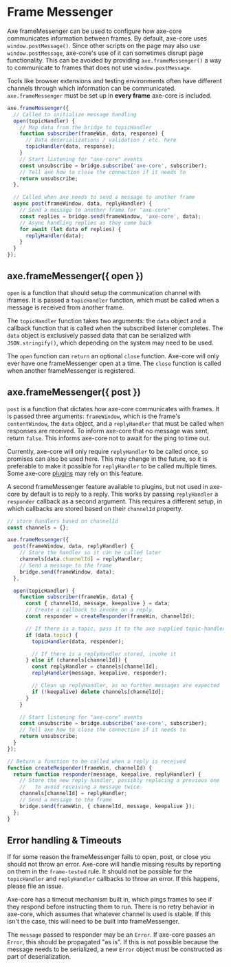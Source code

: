 # Frame Messenger

Axe frameMessenger can be used to configure how axe-core communicates information between frames. By default, axe-core uses `window.postMessage()`. Since other scripts on the page may also use `window.postMessage`, axe-core's use of it can sometimes disrupt page functionality. This can be avoided by providing `axe.frameMessenger()` a way to communicate to frames that does not use `window.postMessage`.

Tools like browser extensions and testing environments often have different channels through which information can be communicated. `axe.frameMessenger` must be set up in **every frame** axe-core is included.

```js
axe.frameMessenger({
  // Called to initialize message handling
  open(topicHandler) {
    // Map data from the bridge to topicHandler
    function subscriber(frameWin, data, response) {
      // Data deserializations / validation / etc. here
      topicHandler(data, response);
    }
    // Start listening for "axe-core" events
    const unsubscribe = bridge.subscribe('axe-core', subscriber);
    // Tell axe how to close the connection if it needs to
    return unsubscribe;
  },

  // Called when axe needs to send a message to another frame
  async post(frameWindow, data, replyHandler) {
    // Send a message to another frame for "axe-core"
    const replies = bridge.send(frameWindow, 'axe-core', data);
    // Async handling replies as they come back
    for await (let data of replies) {
      replyHandler(data);
    }
  }
});
```

## axe.frameMessenger({ open })

`open` is a function that should setup the communication channel with iframes. It is passed a `topicHandler` function, which must be called when a message is received from another frame.

The `topicHandler` function takes two arguments: the `data` object and a callback function that is called when the subscribed listener completes. The `data` object is exclusively passed data that can be serialized with `JSON.stringify()`, which depending on the system may need to be used.

The `open` function can `return` an optional `close` function. Axe-core will only ever have one frameMessenger open at a time. The `close` function is called when another frameMessenger is registered.

## axe.frameMessenger({ post })

`post` is a function that dictates how axe-core communicates with frames. It is passed three arguments: `frameWindow`, which is the frame's `contentWindow`, the `data` object, and a `replyHandler` that must be called when responses are received. To inform axe-core that no message was sent, return `false`. This informs axe-core not to await for the ping to time out.

Currently, axe-core will only require `replyHandler` to be called once, so promises can also be used here. This may change in the future, so it is preferable to make it possible for `replyHandler` to be called multiple times. Some axe-core [plugins](plugins.md) may rely on this feature.

A second frameMessenger feature available to plugins, but not used in axe-core by default is to reply to a reply. This works by passing `replyHandler` a `responder` callback as a second argument. This requires a different setup, in which callbacks are stored based on their `channelId` property.

```js
// store handlers based on channelId
const channels = {};

axe.frameMessenger({
  post(frameWindow, data, replyHandler) {
    // Store the handler so it can be called later
    channels[data.channelId] = replyHandler;
    // Send a message to the frame
    bridge.send(frameWindow, data);
  },

  open(topicHandler) {
    function subscriber(frameWin, data) {
      const { channelId, message, keepalive } = data;
      // Create a callback to invoke on a reply.
      const responder = createResponder(frameWin, channelId);

      // If there is a topic, pass it to the axe supplied topic-handler
      if (data.topic) {
        topicHandler(data, responder);

        // If there is a replyHandler stored, invoke it
      } else if (channels[channelId]) {
        const replyHandler = channels[channelId];
        replyHandler(message, keepalive, responder);

        // Clean up replyHandler, as no further messages are expected
        if (!keepalive) delete channels[channelId];
      }
    }

    // Start listening for "axe-core" events
    const unsubscribe = bridge.subscribe('axe-core', subscriber);
    // Tell axe how to close the connection if it needs to
    return unsubscribe;
  }
});

// Return a function to be called when a reply is received
function createResponder(frameWin, channelId) {
  return function responder(message, keepalive, replyHandler) {
    // Store the new reply handler, possibly replacing a previous one
    //   to avoid receiving a message twice.
    channels[channelId] = replyHandler;
    // Send a message to the frame
    bridge.send(frameWin, { channelId, message, keepalive });
  };
}
```

## Error handling & Timeouts

If for some reason the frameMessenger fails to open, post, or close you should not throw an error. Axe-core will handle missing results by reporting on them in the `frame-tested` rule. It should not be possible for the `topicHandler` and `replyHandler` callbacks to throw an error. If this happens, please file an issue.

Axe-core has a timeout mechanism built in, which pings frames to see if they respond before instructing them to run. There is no retry behavior in axe-core, which assumes that whatever channel is used is stable. If this isn't the case, this will need to be built into frameMessenger.

The `message` passed to responder may be an `Error`. If axe-core passes an `Error`, this should be propagated "as is". If this is not possible because the message needs to be serialized, a new `Error` object must be constructed as part of deserialization.
